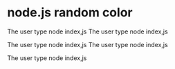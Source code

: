 # node.js random color

The user type node index,js
The user type node index,js

The user type node index,js
The user type node index,js

The user type node index,js

